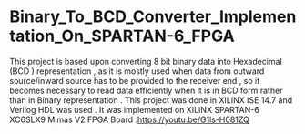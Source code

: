 # Binary_To_BCD_Converter_Implementation_On_SPARTAN-6_FPGA
This project is based upon converting 8 bit binary data into Hexadecimal (BCD ) representation , as it is mostly used when data from outward source/inward source has to be provided to the receiver end , so it becomes necessary to read data efficiently when it is in BCD form rather than in Binary representation . This project was done in XILINX ISE 14.7 and Verilog HDL was used . It was implemented on XILINX SPARTAN-6 XC6SLX9 Mimas V2 FPGA Board .https://youtu.be/G1ls-H081ZQ
